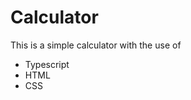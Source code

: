 <!-- @format -->

# Calculator

This is a simple calculator with the use of

- Typescript
- HTML
- CSS
